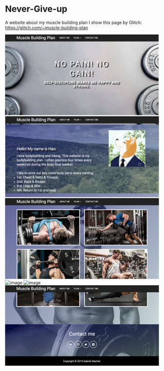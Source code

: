 # Never-Give-up
A website about my muscle building plan
I show this page by Glitch:
https://glitch.com/~muscle-building-plan

![image](http://github.com/eherozhao/Never-Give-up/raw/master/screenshot/1.jpg)
![image](http://github.com/eherozhao/Never-Give-up/raw/master/screenshot/2.jpg)
![image](http://github.com/eherozhao/Never-Give-up/raw/master/screenshot/3.jpg)
![image](http://github.com/eherozhao/Never-Give-up/raw/master/screenshot/4.jpg)
![image](http://github.com/eherozhao/Never-Give-up/raw/master/screenshot/5.png)
![image](http://github.com/eherozhao/Never-Give-up/raw/master/screenshot/6.jpg)




